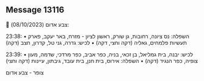 ## Message 13116

🔴 צבע אדום (08/10/2023):

23:38:
• השפלה: נס ציונה, רחובות, גן שורק, ראשון לציון - מזרח, באר יעקב, פארק תעשיות פלמחים, גאליה (דקה וחצי, דקה)
• לכיש: גדרה, גני טל, קדרון, חצב (דקה)

23:39:
• לכיש: יבנה, בית גמליאל, בן זכאי, בניה, כפר אביב, כפר מרדכי, שדמה, מעון צופיה, כפר הנגיד (דקה)
• השפלה: אירוס, בית חנן, בית עובד, גיבתון, עיינות (דקה וחצי)

צופר - צבע אדום

